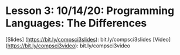# Lesson 3: 10/14/20: Programming Languages: The Differences
[Slides] (https://bit.ly/compsci3slides): bit.ly/compsci3slides
[Video] (https://bit.ly/compsci3video):  bit.ly/compsci3video